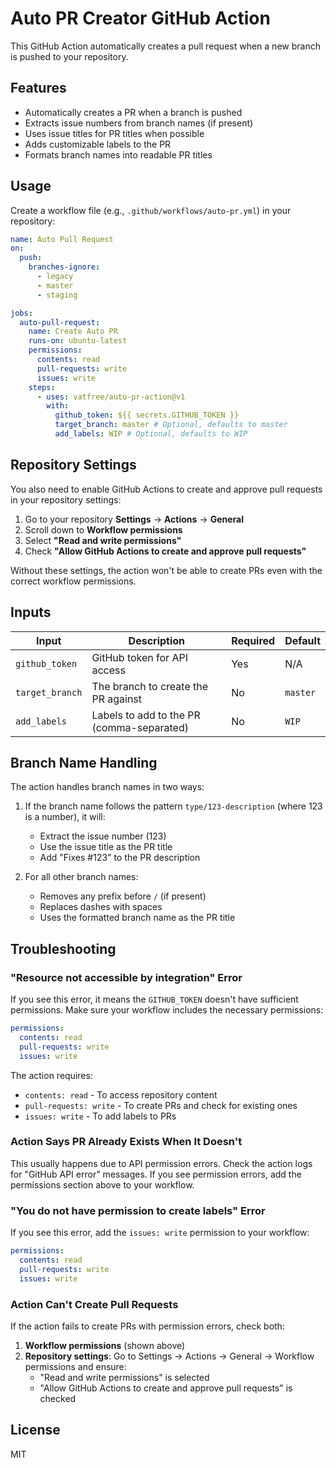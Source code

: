 # Auto PR Creator GitHub Action

This GitHub Action automatically creates a pull request when a new branch is pushed to your repository.

## Features

- Automatically creates a PR when a branch is pushed
- Extracts issue numbers from branch names (if present)
- Uses issue titles for PR titles when possible
- Adds customizable labels to the PR
- Formats branch names into readable PR titles

## Usage

Create a workflow file (e.g., `.github/workflows/auto-pr.yml`) in your repository:

```yaml
name: Auto Pull Request
on:
  push:
    branches-ignore:
      - legacy
      - master
      - staging

jobs:
  auto-pull-request:
    name: Create Auto PR
    runs-on: ubuntu-latest
    permissions:
      contents: read
      pull-requests: write
      issues: write
    steps:
      - uses: vatfree/auto-pr-action@v1
        with:
          github_token: ${{ secrets.GITHUB_TOKEN }}
          target_branch: master # Optional, defaults to master
          add_labels: WIP # Optional, defaults to WIP
```

## Repository Settings

You also need to enable GitHub Actions to create and approve pull requests in your repository settings:

1. Go to your repository **Settings** → **Actions** → **General**
2. Scroll down to **Workflow permissions**
3. Select **"Read and write permissions"**
4. Check **"Allow GitHub Actions to create and approve pull requests"**

Without these settings, the action won't be able to create PRs even with the correct workflow permissions.

## Inputs

| Input           | Description                               | Required | Default  |
| --------------- | ----------------------------------------- | -------- | -------- |
| `github_token`  | GitHub token for API access               | Yes      | N/A      |
| `target_branch` | The branch to create the PR against       | No       | `master` |
| `add_labels`    | Labels to add to the PR (comma-separated) | No       | `WIP`    |

## Branch Name Handling

The action handles branch names in two ways:

1. If the branch name follows the pattern `type/123-description` (where 123 is a number), it will:

   - Extract the issue number (123)
   - Use the issue title as the PR title
   - Add "Fixes #123" to the PR description

2. For all other branch names:
   - Removes any prefix before `/` (if present)
   - Replaces dashes with spaces
   - Uses the formatted branch name as the PR title

## Troubleshooting

### "Resource not accessible by integration" Error

If you see this error, it means the `GITHUB_TOKEN` doesn't have sufficient permissions. Make sure your workflow includes the necessary permissions:

```yaml
permissions:
  contents: read
  pull-requests: write
  issues: write
```

The action requires:
- `contents: read` - To access repository content
- `pull-requests: write` - To create PRs and check for existing ones
- `issues: write` - To add labels to PRs

### Action Says PR Already Exists When It Doesn't

This usually happens due to API permission errors. Check the action logs for "GitHub API error" messages. If you see permission errors, add the permissions section above to your workflow.

### "You do not have permission to create labels" Error

If you see this error, add the `issues: write` permission to your workflow:

```yaml
permissions:
  contents: read
  pull-requests: write
  issues: write
```

### Action Can't Create Pull Requests

If the action fails to create PRs with permission errors, check both:

1. **Workflow permissions** (shown above)
2. **Repository settings**: Go to Settings → Actions → General → Workflow permissions and ensure:
   - "Read and write permissions" is selected
   - "Allow GitHub Actions to create and approve pull requests" is checked

## License

MIT
